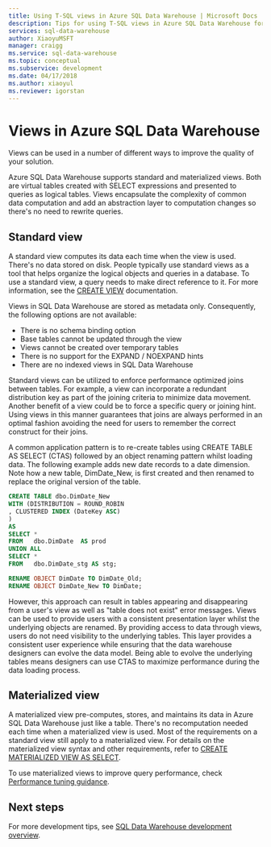 ```yaml
---
title: Using T-SQL views in Azure SQL Data Warehouse | Microsoft Docs
description: Tips for using T-SQL views in Azure SQL Data Warehouse for developing solutions.
services: sql-data-warehouse
author: XiaoyuMSFT 
manager: craigg
ms.service: sql-data-warehouse
ms.topic: conceptual
ms.subservice: development
ms.date: 04/17/2018
ms.author: xiaoyul
ms.reviewer: igorstan
---
```


# Views in Azure SQL Data Warehouse
Views can be used in a number of different ways to improve the quality of your solution. 

Azure SQL Data Warehouse supports standard and materialized views. Both are virtual tables created with SELECT expressions and presented to queries as logical tables. Views encapsulate the complexity of common data computation and add an abstraction layer to computation changes so there's no need to rewrite queries.

## Standard view
A standard view computes its data each time when the view is used. There's no data stored on disk. People typically use standard views as a tool that helps organize the logical objects and queries in a database. To use a standard view, a query needs to make direct reference to it. For more information, see the [CREATE VIEW](/sql/t-sql/statements/create-view-transact-sql) documentation.

Views in SQL Data Warehouse are stored as metadata only. Consequently, the following options are not available:
* There is no schema binding option
* Base tables cannot be updated through the view
* Views cannot be created over temporary tables
* There is no support for the EXPAND / NOEXPAND hints
* There are no indexed views in SQL Data Warehouse

Standard views can  be utilized to enforce performance optimized joins between tables. For example, a view can incorporate a redundant distribution key as part of the joining criteria to minimize data movement. Another benefit of a view could be to force a specific query or joining hint. Using views in this manner guarantees that joins are always performed in an optimal fashion avoiding the need for users to remember the correct construct for their joins.

A common application pattern is to re-create tables using CREATE TABLE AS SELECT (CTAS) followed by an object renaming pattern whilst loading data.  The following example adds new date records to a date dimension. Note how a new table, DimDate_New, is first created and then renamed to replace the original version of the table.

```sql
CREATE TABLE dbo.DimDate_New
WITH (DISTRIBUTION = ROUND_ROBIN
, CLUSTERED INDEX (DateKey ASC)
)
AS
SELECT *
FROM   dbo.DimDate  AS prod
UNION ALL
SELECT *
FROM   dbo.DimDate_stg AS stg;

RENAME OBJECT DimDate TO DimDate_Old;
RENAME OBJECT DimDate_New TO DimDate;

```
However, this approach can result in tables appearing and disappearing from a user's view as well as "table does not exist" error messages. Views can be used to provide users with a consistent presentation layer whilst the underlying objects are renamed. By providing access to data through views, users do not need visibility to the underlying tables. This layer provides a consistent user experience while ensuring that the data warehouse designers can evolve the data model. Being able to evolve the underlying tables means designers can use CTAS to maximize performance during the data loading process.   

## Materialized view
A materialized view pre-computes, stores, and maintains its data in Azure SQL Data Warehouse just like a table. There's no recomputation needed each time when a materialized view is used.  Most of the requirements on a standard view still apply to a materialized view. For details on the materialized view syntax and other requirements, refer to [CREATE MATERIALIZED VIEW AS SELECT](https://docs.microsoft.com/sql/t-sql/statements/create-materialized-view-as-select-transact-sql?view=azure-sqldw-latest).  

To use materialized views to improve query performance, check [Performance tuning guidance](https://docs.microsoft.com/azure/sql-data-warehouse/performance-tuning-materialized-views). 

## Next steps
For more development tips, see [SQL Data Warehouse development overview](sql-data-warehouse-overview-develop.md).


